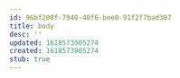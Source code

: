 ```yaml
---
id: 96bf200f-7940-40f6-bee0-91f2f7bad307
title: body
desc: ''
updated: 1618573905274
created: 1618573905274
stub: true
---
```


